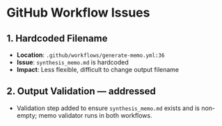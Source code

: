 # GitHub Workflow Issues

## 1. Hardcoded Filename
- **Location**: `.github/workflows/generate-memo.yml:36`
- **Issue**: `synthesis_memo.md` is hardcoded
- **Impact**: Less flexible, difficult to change output filename

## 2. Output Validation — addressed
- Validation step added to ensure `synthesis_memo.md` exists and is non-empty; memo validator runs in both workflows.
